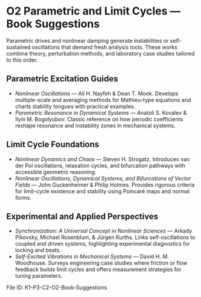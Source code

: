 # O2 Parametric and Limit Cycles — Book Suggestions

Parametric drives and nonlinear damping generate instabilities or self-sustained oscillations that demand fresh analysis tools. These works combine theory, perturbation methods, and laboratory case studies tailored to this order.

## Parametric Excitation Guides
- *Nonlinear Oscillations* — Ali H. Nayfeh & Dean T. Mook. Develops multiple-scale and averaging methods for Mathieu-type equations and charts stability tongues with practical examples.
- *Parametric Resonance in Dynamical Systems* — Anatoli S. Kovalev & Ilyin M. Bogolyubov. Classic reference on how periodic coefficients reshape resonance and instability zones in mechanical systems.

## Limit Cycle Foundations
- *Nonlinear Dynamics and Chaos* — Steven H. Strogatz. Introduces van der Pol oscillations, relaxation cycles, and bifurcation pathways with accessible geometric reasoning.
- *Nonlinear Oscillations, Dynamical Systems, and Bifurcations of Vector Fields* — John Guckenheimer & Philip Holmes. Provides rigorous criteria for limit-cycle existence and stability using Poincaré maps and normal forms.

## Experimental and Applied Perspectives
- *Synchronization: A Universal Concept in Nonlinear Sciences* — Arkady Pikovsky, Michael Rosenblum, & Jürgen Kurths. Links self-oscillations to coupled and driven systems, highlighting experimental diagnostics for locking and beats.
- *Self-Excited Vibrations in Mechanical Systems* — David H. M. Woodhouse. Surveys engineering case studies where friction or flow feedback builds limit cycles and offers measurement strategies for tuning parameters.

File ID: K1-P3-C2-O2-Book-Suggestions
